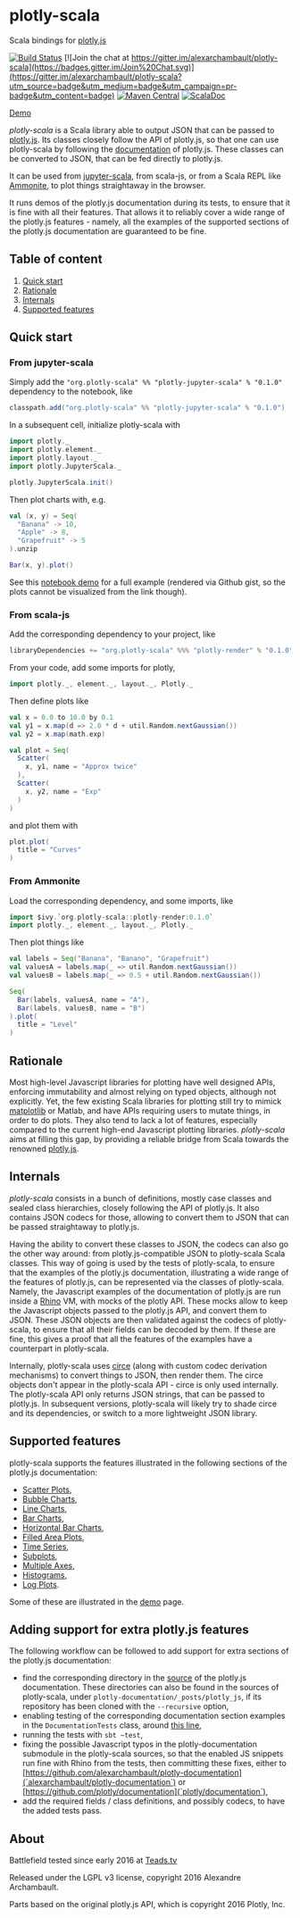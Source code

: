 # plotly-scala

Scala bindings for [plotly.js](https://plot.ly/javascript/)

[![Build Status](https://travis-ci.org/alexarchambault/plotly-scala.svg?branch=master)](https://travis-ci.org/alexarchambault/plotly-scala)
[![Join the chat at https://gitter.im/alexarchambault/plotly-scala](https://badges.gitter.im/Join%20Chat.svg)](https://gitter.im/alexarchambault/plotly-scala?utm_source=badge&utm_medium=badge&utm_campaign=pr-badge&utm_content=badge)
[![Maven Central](https://img.shields.io/maven-central/v/org.plotly-scala/core_2.11.svg)](https://maven-badges.herokuapp.com/maven-central/org.plotly-scala/core_2.11)
[![ScalaDoc](http://javadoc-badge.appspot.com/org.plotly-scala/core_2.11.svg?label=scaladoc)](http://javadoc-badge.appspot.com/org.plotly-scala/core_2.11)

[Demo](https://alexarchambault.github.io/plotly-scala/)

*plotly-scala* is a Scala library able to output JSON that can be passed to [plotly.js](https://plot.ly/javascript/). Its classes closely follow the API of plotly.js, so that one can use plotly-scala by following the [documentation](https://plot.ly/javascript/) of plotly.js. These classes can be converted to JSON, that can be fed directly to plotly.js.

It can be used from [jupyter-scala](https://github.com/alexarchambault/jupyter-scala), from scala-js, or from a Scala REPL like [Ammonite](https://github.com/lihaoyi/Ammonite), to plot things straightaway in the browser.

It runs demos of the plotly.js documentation during its tests, to ensure that it is fine with all their features. That allows it to reliably cover a wide range of the plotly.js features - namely, all the examples of the supported sections of the plotly.js documentation are guaranteed to be fine.

## Table of content

1. [Quick start](#quick-start)
2. [Rationale](#rationale)
3. [Internals](#internals)
4. [Supported features](#supported-features)

## Quick start

### From jupyter-scala

Simply add the `"org.plotly-scala" %% "plotly-jupyter-scala" % "0.1.0"` dependency to the notebook, like
```scala
classpath.add("org.plotly-scala" %% "plotly-jupyter-scala" % "0.1.0")
```

In a subsequent cell, initialize plotly-scala with
```scala
import plotly._
import plotly.element._
import plotly.layout._
import plotly.JupyterScala._

plotly.JupyterScala.init()
```

Then plot charts with, e.g.
```scala
val (x, y) = Seq(
  "Banana" -> 10,
  "Apple" -> 8,
  "Grapefruit" -> 5
).unzip

Bar(x, y).plot()
```

See this [notebook demo](https://gist.github.com/alexarchambault/b9e0b0441c0a804e0f11e1bcbb687afe) for a full example (rendered via Github gist, so the plots cannot be visualized from the link though).

### From scala-js

Add the corresponding dependency to your project, like
```scala
libraryDependencies += "org.plotly-scala" %%% "plotly-render" % "0.1.0"
```

From your code, add some imports for plotly,
```scala
import plotly._, element._, layout._, Plotly._
```

Then define plots like
```scala
val x = 0.0 to 10.0 by 0.1
val y1 = x.map(d => 2.0 * d + util.Random.nextGaussian())
val y2 = x.map(math.exp)

val plot = Seq(
  Scatter(
    x, y1, name = "Approx twice"
  ),
  Scatter(
    x, y2, name = "Exp"
  )
)
```
and plot them with
```scala
plot.plot(
  title = "Curves"
)
```


### From Ammonite

Load the corresponding dependency, and some imports, like
```scala
import $ivy.`org.plotly-scala::plotly-render:0.1.0`
import plotly._, element._, layout._, Plotly._
```

Then plot things like
```scala
val labels = Seq("Banana", "Banano", "Grapefruit")
val valuesA = labels.map(_ => util.Random.nextGaussian())
val valuesB = labels.map(_ => 0.5 + util.Random.nextGaussian())

Seq(
  Bar(labels, valuesA, name = "A"),
  Bar(labels, valuesB, name = "B")
).plot(
  title = "Level"
)
```


## Rationale

Most high-level Javascript libraries for plotting have well designed APIs, enforcing immutability and almost relying on typed objects, although not explicitly. Yet, the few existing Scala libraries for plotting still try to mimick [matplotlib](http://matplotlib.org/) or Matlab, and have APIs requiring users to mutate things, in order to do plots. They also tend to lack a lot of features, especially compared to the current high-end Javascript plotting libraries. *plotly-scala* aims at filling this gap, by providing a reliable bridge from Scala towards the renowned [plotly.js](https://plot.ly/javascript/).

## Internals

*plotly-scala* consists in a bunch of definitions, mostly case classes and sealed class hierarchies, closely following the API of plotly.js. It also contains JSON codecs for those, allowing to convert them to JSON that can be passed straightaway to plotly.js.

Having the ability to convert these classes to JSON, the codecs can also go the other way around: from plotly.js-compatible JSON to plotly-scala Scala classes. This way of going is used by the tests of plotly-scala, to ensure that the examples of the plotly.js documentation, illustrating a wide range of the features of plotly.js, can be represented via the classes of plotly-scala. Namely, the Javascript examples of the documentation of plotly.js are run inside a [Rhino](https://developer.mozilla.org/en-US/docs/Mozilla/Projects/Rhino) VM, with mocks of the plotly API. These mocks allow to keep the Javascript objects passed to the plotly.js API, and convert them to JSON. These JSON objects are then validated against the codecs of plotly-scala, to ensure that all their fields can be decoded by them. If these are fine, this gives a proof that all the features of the examples have a counterpart in plotly-scala.

Internally, plotly-scala uses [circe](https://github.com/travisbrown/circe) (along with custom codec derivation mechanisms) to convert things to JSON, then render them. The circe objects don't appear in the plotly-scala API - circe is only used internally. The plotly-scala API only returns JSON strings, that can be passed to plotly.js. In subsequent versions, plotly-scala will likely try to shade circe and its dependencies, or switch to a more lightweight JSON library.

## Supported features

plotly-scala supports the features illustrated in the following sections of the plotly.js documentation:
- [Scatter Plots](https://plot.ly/javascript/line-and-scatter/),
- [Bubble Charts](https://plot.ly/javascript/bubble-charts/),
- [Line Charts](https://plot.ly/javascript/line-charts/),
- [Bar Charts](https://plot.ly/javascript/bar-charts/),
- [Horizontal Bar Charts](https://plot.ly/javascript/horizontal-bar-charts/),
- [Filled Area Plots](https://plot.ly/javascript/filled-area-plots/),
- [Time Series](https://plot.ly/javascript/time-series/),
- [Subplots](https://plot.ly/javascript/subplots/),
- [Multiple Axes](https://plot.ly/javascript/multiple-axes/),
- [Histograms](https://plot.ly/javascript/histograms/),
- [Log Plots](https://plot.ly/javascript/log-plot/).

Some of these are illustrated in the [demo](https://alexarchambault.github.io/plotly-scala/) page.

## Adding support for extra plotly.js features

The following workflow can be followed to add support for extra sections of the plotly.js documentation:
- find the corresponding directory in the [source](https://github.com/plotly/documentation/tree/gh-pages/_posts/plotly_js) of the plotly.js documentation. These directories can also be found in the sources of plotly-scala, under `plotly-documentation/_posts/plotly_js`, if its repository has been cloned with the `--recursive` option,
- enabling testing of the corresponding documentation section examples in the `DocumentationTests` class, around [this line](https://github.com/alexarchambault/plotly-scala/blob/master/tests/src/test/scala/plotly/doc/DocumentationTests.scala#L224),
- running the tests with `sbt ~test`,
- fixing the possible Javascript typos in the plotly-documentation submodule in the plotly-scala sources, so that the enabled JS snippets run fine with Rhino from the tests, then committing these fixes, either to [https://github.com/alexarchambault/plotly-documentation](`alexarchambault/plotly-documentation`) or [https://github.com/plotly/documentation](`plotly/documentation`),
- add the required fields / class definitions, and possibly codecs, to have the added tests pass.

## About

Battlefield tested since early 2016 at [Teads.tv](http://teads.tv)

Released under the LGPL v3 license, copyright 2016 Alexandre Archambault.

Parts based on the original plotly.js API, which is copyright 2016 Plotly, Inc.
